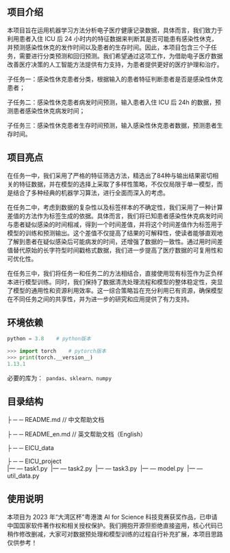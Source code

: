 ## 项目介绍

​本项目旨在运用机器学习方法分析电子医疗健康记录数据，具体而言，我们致力于利用患者入住 ICU 后 24 小时内的特征数据来判断其是否可能患有感染性休克，并预测感染性休克的发作时间以及患者的生存时间。因此，本项目包含三个子任务，需要进行分类预测和回归预测。我们希望通过这项工作，为借助电子医疗数据改善医疗决策的人工智能方法提供有力支持，为患者提供更好的医疗护理和治疗。

子任务一：感染性休克患者分类，根据输入的患者特征判断患者是否是感染性休克患者；

子任务二：感染性休克患者病发时间预测，输入患者入住 ICU 后 24h 的数据，预测患者感染性休克病发时间；

子任务三：感染性休克患者生存时间预测，输入感染性休克患者数据，预测患者生存时间。

## 项目亮点

​在任务一中，我们采用了严格的特征筛选方法，精选出了84种与输出结果密切相关的特征数据，并在模型的选择上采取了多样性策略，不仅仅局限于单一模型，而是结合了多种经典的机器学习算法，进行全面而深入的考虑。

​在任务二中，考虑到数据的复杂性以及标签样本的不确定性，我们采用了一种计算差值的方法作为标签生成的依据。具体而言，我们将已知患者感染性休克病发时间与患者疑似感染的时间相减，得到一个时间差值，并将这个时间差值作为标签用于模型的训练和预测输出。这个差值不仅提高了结果的可解释性，使读者能够直观地了解到患者在疑似感染后可能病发的时间，还增强了数据的一致性。通过用时间差值替代原始的长字符型时间戳格式数据，我们进一步提高了医疗数据的可复用性和可优化性。

​在任务三中，我们将任务一和任务二的方法相结合，直接使用现有标签作为正负样本进行模型训练。同时，我们保持了数据清洗处理流程和模型的整体稳定性，突显了模型的通用性和资源利用效率。这一综合策略旨在充分利用已有资源，确保模型在不同任务之间的共享性，并为进一步的研究和应用提供了有力支持。

## 环境依赖

```python
python = 3.8	# python版本
```

```python
>>> import torch	# pytorch版本
>>> print(torch.__version__) 
1.13.1
```

必要的库为：``` pandas、sklearn、numpy```

## 目录结构

├ ─ ─ README.md           // 中文帮助文档

├ ─ ─ README_en.md           // 英文帮助文档（English）

├ ─ ─ EICU_data    				

├ ─ ─ EICU_project    			
​	    |— — task1.py
​	    |— — task2.py
​	    |— — task3.py
​	    |— — model.py
​	    |— — util_data.py

## 使用说明

本项目为 2023 年“大湾区杯”粤港澳 AI for Science 科技竞赛获奖作品，已申请中国国家软件著作权和相关授权保护。我们拥抱开源但拒绝直接盗用，核心代码已稍作修改删减，大家可对数据预处理和模型训练的过程自行补充扩展，本项目思路仅供参考！
